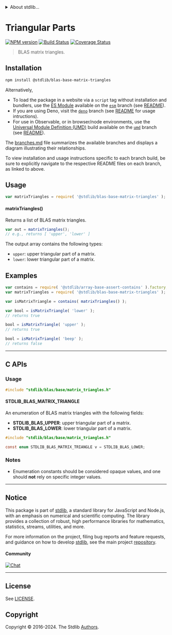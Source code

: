 <!--

@license Apache-2.0

Copyright (c) 2024 The Stdlib Authors.

Licensed under the Apache License, Version 2.0 (the "License");
you may not use this file except in compliance with the License.
You may obtain a copy of the License at

   http://www.apache.org/licenses/LICENSE-2.0

Unless required by applicable law or agreed to in writing, software
distributed under the License is distributed on an "AS IS" BASIS,
WITHOUT WARRANTIES OR CONDITIONS OF ANY KIND, either express or implied.
See the License for the specific language governing permissions and
limitations under the License.

-->


<details>
  <summary>
    About stdlib...
  </summary>
  <p>We believe in a future in which the web is a preferred environment for numerical computation. To help realize this future, we've built stdlib. stdlib is a standard library, with an emphasis on numerical and scientific computation, written in JavaScript (and C) for execution in browsers and in Node.js.</p>
  <p>The library is fully decomposable, being architected in such a way that you can swap out and mix and match APIs and functionality to cater to your exact preferences and use cases.</p>
  <p>When you use stdlib, you can be absolutely certain that you are using the most thorough, rigorous, well-written, studied, documented, tested, measured, and high-quality code out there.</p>
  <p>To join us in bringing numerical computing to the web, get started by checking us out on <a href="https://github.com/stdlib-js/stdlib">GitHub</a>, and please consider <a href="https://opencollective.com/stdlib">financially supporting stdlib</a>. We greatly appreciate your continued support!</p>
</details>

# Triangular Parts

[![NPM version][npm-image]][npm-url] [![Build Status][test-image]][test-url] [![Coverage Status][coverage-image]][coverage-url] <!-- [![dependencies][dependencies-image]][dependencies-url] -->

> BLAS matrix triangles.

<!-- Section to include introductory text. Make sure to keep an empty line after the intro `section` element and another before the `/section` close. -->

<section class="intro">

</section>

<!-- /.intro -->

<!-- Package usage documentation. -->

<section class="installation">

## Installation

```bash
npm install @stdlib/blas-base-matrix-triangles
```

Alternatively,

-   To load the package in a website via a `script` tag without installation and bundlers, use the [ES Module][es-module] available on the [`esm`][esm-url] branch (see [README][esm-readme]).
-   If you are using Deno, visit the [`deno`][deno-url] branch (see [README][deno-readme] for usage intructions).
-   For use in Observable, or in browser/node environments, use the [Universal Module Definition (UMD)][umd] build available on the [`umd`][umd-url] branch (see [README][umd-readme]).

The [branches.md][branches-url] file summarizes the available branches and displays a diagram illustrating their relationships.

To view installation and usage instructions specific to each branch build, be sure to explicitly navigate to the respective README files on each branch, as linked to above.

</section>

<section class="usage">

## Usage

```javascript
var matrixTriangles = require( '@stdlib/blas-base-matrix-triangles' );
```

#### matrixTriangles()

Returns a list of BLAS matrix triangles.

```javascript
var out = matrixTriangles();
// e.g., returns [ 'upper', 'lower' ]
```

The output array contains the following types:

-   `upper`: upper triangular part of a matrix.
-   `lower`: lower triangular part of a matrix.

</section>

<!-- /.usage -->

<!-- Package usage notes. Make sure to keep an empty line after the `section` element and another before the `/section` close. -->

<section class="notes">

</section>

<!-- /.notes -->

<!-- Package usage examples. -->

<section class="examples">

## Examples

<!-- eslint no-undef: "error" -->

```javascript
var contains = require( '@stdlib/array-base-assert-contains' ).factory;
var matrixTriangles = require( '@stdlib/blas-base-matrix-triangles' );

var isMatrixTriangle = contains( matrixTriangles() );

var bool = isMatrixTriangle( 'lower' );
// returns true

bool = isMatrixTriangle( 'upper' );
// returns true

bool = isMatrixTriangle( 'beep' );
// returns false
```

</section>

<!-- /.examples -->

<!-- C interface documentation. -->

* * *

<section class="c">

## C APIs

<!-- Section to include introductory text. Make sure to keep an empty line after the intro `section` element and another before the `/section` close. -->

<section class="intro">

</section>

<!-- /.intro -->

<!-- C usage documentation. -->

<section class="usage">

### Usage

```c
#include "stdlib/blas/base/matrix_triangles.h"
```

#### STDLIB_BLAS_MATRIX_TRIANGLE

An enumeration of BLAS matrix triangles with the following fields:

-   **STDLIB_BLAS_UPPER**: upper triangular part of a matrix.
-   **STDLIB_BLAS_LOWER**: lower triangular part of a matrix.

```c
#include "stdlib/blas/base/matrix_triangles.h"

const enum STDLIB_BLAS_MATRIX_TRIANGLE v = STDLIB_BLAS_LOWER;
```

</section>

<!-- /.usage -->

<!-- C API usage notes. Make sure to keep an empty line after the `section` element and another before the `/section` close. -->

<section class="notes">

### Notes

-   Enumeration constants should be considered opaque values, and one should **not** rely on specific integer values.

</section>

<!-- /.notes -->

<!-- C API usage examples. -->

<section class="examples">

</section>

<!-- /.examples -->

</section>

<!-- /.c -->

<!-- Section to include cited references. If references are included, add a horizontal rule *before* the section. Make sure to keep an empty line after the `section` element and another before the `/section` close. -->

<section class="references">

</section>

<!-- /.references -->

<!-- Section for related `stdlib` packages. Do not manually edit this section, as it is automatically populated. -->

<section class="related">

</section>

<!-- /.related -->

<!-- Section for all links. Make sure to keep an empty line after the `section` element and another before the `/section` close. -->


<section class="main-repo" >

* * *

## Notice

This package is part of [stdlib][stdlib], a standard library for JavaScript and Node.js, with an emphasis on numerical and scientific computing. The library provides a collection of robust, high performance libraries for mathematics, statistics, streams, utilities, and more.

For more information on the project, filing bug reports and feature requests, and guidance on how to develop [stdlib][stdlib], see the main project [repository][stdlib].

#### Community

[![Chat][chat-image]][chat-url]

---

## License

See [LICENSE][stdlib-license].


## Copyright

Copyright &copy; 2016-2024. The Stdlib [Authors][stdlib-authors].

</section>

<!-- /.stdlib -->

<!-- Section for all links. Make sure to keep an empty line after the `section` element and another before the `/section` close. -->

<section class="links">

[npm-image]: http://img.shields.io/npm/v/@stdlib/blas-base-matrix-triangles.svg
[npm-url]: https://npmjs.org/package/@stdlib/blas-base-matrix-triangles

[test-image]: https://github.com/stdlib-js/blas-base-matrix-triangles/actions/workflows/test.yml/badge.svg?branch=main
[test-url]: https://github.com/stdlib-js/blas-base-matrix-triangles/actions/workflows/test.yml?query=branch:main

[coverage-image]: https://img.shields.io/codecov/c/github/stdlib-js/blas-base-matrix-triangles/main.svg
[coverage-url]: https://codecov.io/github/stdlib-js/blas-base-matrix-triangles?branch=main

<!--

[dependencies-image]: https://img.shields.io/david/stdlib-js/blas-base-matrix-triangles.svg
[dependencies-url]: https://david-dm.org/stdlib-js/blas-base-matrix-triangles/main

-->

[chat-image]: https://img.shields.io/gitter/room/stdlib-js/stdlib.svg
[chat-url]: https://app.gitter.im/#/room/#stdlib-js_stdlib:gitter.im

[stdlib]: https://github.com/stdlib-js/stdlib

[stdlib-authors]: https://github.com/stdlib-js/stdlib/graphs/contributors

[umd]: https://github.com/umdjs/umd
[es-module]: https://developer.mozilla.org/en-US/docs/Web/JavaScript/Guide/Modules

[deno-url]: https://github.com/stdlib-js/blas-base-matrix-triangles/tree/deno
[deno-readme]: https://github.com/stdlib-js/blas-base-matrix-triangles/blob/deno/README.md
[umd-url]: https://github.com/stdlib-js/blas-base-matrix-triangles/tree/umd
[umd-readme]: https://github.com/stdlib-js/blas-base-matrix-triangles/blob/umd/README.md
[esm-url]: https://github.com/stdlib-js/blas-base-matrix-triangles/tree/esm
[esm-readme]: https://github.com/stdlib-js/blas-base-matrix-triangles/blob/esm/README.md
[branches-url]: https://github.com/stdlib-js/blas-base-matrix-triangles/blob/main/branches.md

[stdlib-license]: https://raw.githubusercontent.com/stdlib-js/blas-base-matrix-triangles/main/LICENSE

</section>

<!-- /.links -->
